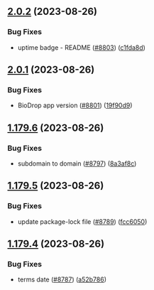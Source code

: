 ## [2.0.2](https://github.com/EddieHubCommunity/BioDrop/compare/v2.0.1...v2.0.2) (2023-08-26)


### Bug Fixes

* uptime badge - README ([#8803](https://github.com/EddieHubCommunity/BioDrop/issues/8803)) ([c1fda8d](https://github.com/EddieHubCommunity/BioDrop/commit/c1fda8d3b2a93acb3f8f18de14f0f96bc92d8e47))



## [2.0.1](https://github.com/EddieHubCommunity/BioDrop/compare/v1.179.6...v2.0.1) (2023-08-26)


### Bug Fixes

* BioDrop app version ([#8801](https://github.com/EddieHubCommunity/BioDrop/issues/8801)) ([19f90d9](https://github.com/EddieHubCommunity/BioDrop/commit/19f90d909aa741b7e07dc61c9f000e77227bb924))



## [1.179.6](https://github.com/EddieHubCommunity/BioDrop/compare/v1.179.5...v1.179.6) (2023-08-26)


### Bug Fixes

* subdomain to domain ([#8797](https://github.com/EddieHubCommunity/BioDrop/issues/8797)) ([8a3af8c](https://github.com/EddieHubCommunity/BioDrop/commit/8a3af8c4c523b16d2fbc3504ade7919032d27ffa))



## [1.179.5](https://github.com/EddieHubCommunity/BioDrop/compare/v1.179.4...v1.179.5) (2023-08-26)


### Bug Fixes

* update package-lock file ([#8789](https://github.com/EddieHubCommunity/BioDrop/issues/8789)) ([fcc6050](https://github.com/EddieHubCommunity/BioDrop/commit/fcc60504fb0ca33f00437ea9d8e8b6f3f3f662dc))



## [1.179.4](https://github.com/EddieHubCommunity/BioDrop/compare/v1.179.3...v1.179.4) (2023-08-26)


### Bug Fixes

* terms date ([#8787](https://github.com/EddieHubCommunity/BioDrop/issues/8787)) ([a52b786](https://github.com/EddieHubCommunity/BioDrop/commit/a52b786bc7552bf5dea34818cbba8f564bec1837))



